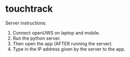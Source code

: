 # touchtrack
Server instructions:
1. Connect openUWS on laptop and mobile.
2. Run the python server.
3. Then open the app (AFTER running the server).
4. Type in the IP address given by the server to the app.
